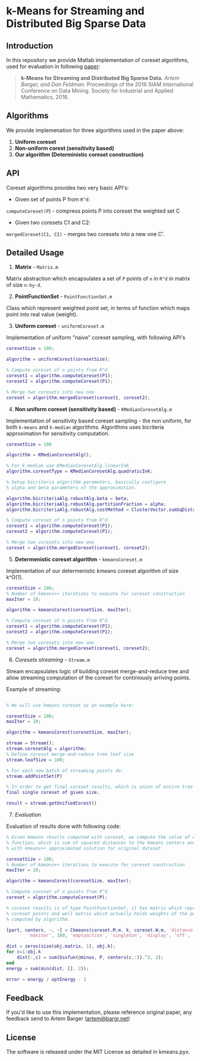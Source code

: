 k-Means for Streaming and Distributed Big Sparse Data
===

Introduction
---

In this repository we provide Matlab implementation of coreset algorithms, used
for evaluation in following [paper](https://arxiv.org/pdf/1511.08990.pdf):

> **k-Means for Streaming and Distributed Big Sparse Data.**
> *Artem Barger, and Dan Feldman.*
> Proceedings of the 2016 SIAM International Conference on Data
> Mining. Society for Industrial and Applied Mathematics, 2016.

Algorithms
---

We provide implemenation for three algorithms used in the paper above:

1. **Uniform coreset**
2. **Non-uniform corest (sensitivity based)**
3. **Our algorithm (Deterministic coreset construction)**

API
---

Coreset algorithms provides two very basic API's:

* Given set of points P from `R^d`:

`computeCoreset(P`) - compress points P into coreset the weighted set C

* Given two coresets C1 and C2:

`mergedCoreset(C1, C2)` - merges two coresets into a new one C'.

Detailed Usage
---

1. **Matrix** - `Matrix.m`

Matrix abstraction which encapsulates a set of `P` points of `n` in `R^d` in
matrix of size `n-by-d`.

2. **PointFunctionSet** - `PointFunctionSet.m`

Class which represent weighted point set, in terms of function which maps point
into real value (weight).

3. **Uniform coreset** - `uniformCoreset.m`

Implementation of uniform "naive" coreset sampling, with following API's

```matlab
coresetSize = 100;

algorithm = uniformCorest(coresetSize);

% Compute coreset of n points from R^d
coreset1 = algorithm.computeCoreset(P1);
coreset2 = algorithm.computeCoreset(P1);

% Merge two coresets into new one
coreset = algorithm.mergedCoreset(coreset1, coreset2);
```

4. **Non uniform coreset (sensitivity based)** - `KMedianCoresetAlg.m`

Implementation of sensitivity based coreset sampling - the non uniform, for
both `k-means` and `k-median` algorithms. Algorithms uses bicriteria
approximation for sensitivity computation.

```matlab
coresetSize = 100

algorithm = KMedianCoresetAlg();

% For k-median use KMedianCoresetAlg.linearInK
algorithm.coresetType = KMedianCoresetAlg.quadraticInK;

% Setup bicriteria algorithm parameters, basically configure
% alpha and beta parameters of the approximation.

algorithm.bicriteriaAlg.robustAlg.beta = beta;
algorithm.bicriteriaAlg.robustAlg.partitionFraction = alpha;
algorithm.bicriteriaAlg.robustAlg.costMethod = ClusterVector.sumSqDistanceCost;

% Compute coreset of n points from R^d
coreset1 = algorithm.computeCoreset(P1);
coreset2 = algorithm.computeCoreset(P1);

% Merge two coresets into new one
coreset = algorithm.mergedCoreset(coreset1, coreset2);
```

5. **Determenistic coreset algorithm** - `kmeansCoreset.m`

Implementation of our determenistic kmeans coreset algorithm of size k^O(1).

```matlab
coresetSize = 100;
% Number of kmeans++ iterations to execute for coreset construction
maxIter = 10;

algorithm = kmeansCorest(coresetSize, maxIter);

% Compute coreset of n points from R^d
coreset1 = algorithm.computeCoreset(P1);
coreset2 = algorithm.computeCoreset(P1);

% Merge two coresets into new one
coreset = algorithm.mergedCoreset(coreset1, coreset2);

```

6. *Coresets streaming* - `Stream.m`

Stream encapsulates logic of building coreset merge-and-reduce tree and allow
streaming computation of the coreset for continiously arriving points.

Example of streaming:

```matlab

% We will use kmeans coreset as an example here:

coresetSize = 100;
maxIter = 10;

algorithm = kmeansCorest(coresetSize, maxIter);

stream = Stream();
stream.coresetAlg = algorithm;
% Define coreset merge-and-reduce tree leaf size
stream.leafSize = 100;

% For each new batch of streaming points do:
stream.addPointSet(P)

% In order to get final coreset results, which is union of entire tree into
final single coreset of given size.

result = stream.getUnifiedCorest()

```

7. *Evaluation*

Evaluation of results done with following code:

```matlab
% Given kmeans results computed with coreset, we compute the value of energy
% function, which is sum of squared distances to the kmeans centers and compare
% with kmeans++ approximated solution for original dataset

coresetSize = 100;
% Number of kmeans++ iterations to execute for coreset construction
maxIter = 10;

algorithm = kmeansCorest(coresetSize, maxIter);

% Compute coreset of n points from R^d
coreset = algorithm.computeCoreset(P);

% coreset results is of type PointFunctionSet, it has matrix which represents
% coreset points and well matrix which actually holds weights of the points
% computed by algorithm.

[part, centers, ~, ~] = Ckmeans(coreset.M.m, k, coreset.W.m, 'distance', 'sqeuclidean', ...
        'maxiter', 100, 'emptyaction', 'singleton', 'display', 'off', 'onlinephase', 'off');

dist = zeros(size(obj.matrix, 1), obj.k);
for c=1:obj.k
    dist(:,c) = sum(bsxfun(@minus, P, centers(c,:)).^2, 2);
end
energy = sum(min(dist, [], 2));

error = energy / optEnergy - 1
```

Feedback
---

If you'd like to use this implementation, please reference original paper, any
feedback send to Artem Barger (artem@bargr.net)

License
---

The software is released under the MIT License as detailed in kmeans.pyx.

